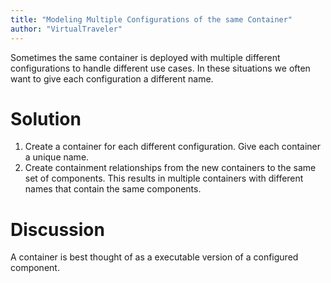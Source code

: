 ```yaml
---
title: "Modeling Multiple Configurations of the same Container"
author: "VirtualTraveler"
---
```

Sometimes the same container is deployed with multiple different configurations to handle different use cases. In these situations we often want to give each configuration a different name.  

# Solution

1. Create a container for each different configuration. Give each container a unique name.
2. Create containment relationships from the new containers to the same set of components. This results in multiple containers with different names that contain the same components. 

# Discussion

A container is best thought of as a executable version of a configured component. 

